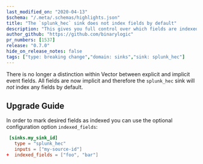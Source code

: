 ```yaml
---
last_modified_on: "2020-04-13"
$schema: "/.meta/.schemas/highlights.json"
title: "The `splunk_hec` sink does not index fields by default"
description: "This gives you full control over which fields are indexed"
author_github: "https://github.com/binarylogic"
pr_numbers: [1537]
release: "0.7.0"
hide_on_release_notes: false
tags: ["type: breaking change","domain: sinks","sink: splunk_hec"]
---
```


There is no longer a distinction within Vector between explicit and implicit
event fields. All fields are now implicit and therefore the `splunk_hec` sink
will _not_ index any fields by default.

## Upgrade Guide

In order to mark desired fields as indexed you can use the optional
configuration option `indexed_fields`:

```toml title="vector.toml"
 [sinks.my_sink_id]
   type = "splunk_hec"
   inputs = ["my-source-id"]
+  indexed_fields = ["foo", "bar"]
```



